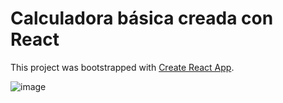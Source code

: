 # Calculadora básica creada con React 

This project was bootstrapped with [Create React App](https://github.com/facebook/create-react-app).

![image](https://user-images.githubusercontent.com/84245528/229864458-91d7f866-897b-4197-b49d-8592e066aa54.png)



